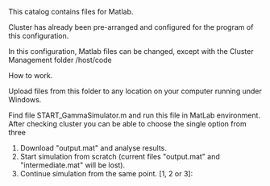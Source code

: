 This catalog contains files for Matlab. 

Cluster has already been pre-arranged and configured for the program of this configuration.

In this configuration, Matlab files can be changed, except with the Cluster Management folder /host/code

How to work. 

Upload files from this folder to any location on your computer running under Windows. 

Find file START_GammaSimulator.m and run this file  in MatLab environment. After checking cluster
you can be able to choose the single option from three

1. Download "output.mat" and analyse results.
2. Start simulation from scratch (current files "output.mat" and "intermediate.mat" will be lost).
3. Continue simulation from the same point.
[1, 2 or 3]: 


